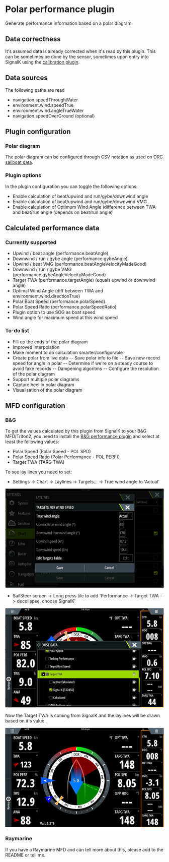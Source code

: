 # Polar performance plugin
Generate performance information based on a polar diagram.

## Data correctness
It's assumed data is already corrected when it's read by this plugin. This can be sometimes be done by the sensor, sometimes upon entry into SignalK using the [calibration plugin](https://www.npmjs.com/package/@signalk/calibration).

## Data sources
The following paths are read
 - navigation.speedThroughWater
 - environment.wind.speedTrue
 - environment.wind.angleTrueWater
 - navigation.speedOverGround (optional)

## Plugin configuration
### Polar diagram
The polar diagram can be configured through CSV notation as used on [ORC sailboat data](https://jieter.github.io/orc-data/site/).

### Plugin options
In the plugin configuration you can toggle the following options:
 - Enable calculation of beat/upwind and run/gybe/downwind angle
 - Enable calculation of beat/upwind and run/gybe/downwind VMG
 - Enable calculation of Optimum Wind Angle (difference between TWA and beat/run angle (depends on beat/run angle)

## Calculated performance data
### Currently supported
 - Upwind / beat angle (performance.beatAngle) 
 - Downwind / run / gybe angle (performance.gybeAngle) 
 - Upwind / beat VMG (performance.beatAngleVelocityMadeGood) 
 - Downwind / run / gybe VMG (performance.gybeAngleVelocityMadeGood) 
 - Target TWA (performance.targetAngle) (equals upwind or downwind angle)
 - Optimal Wind Angle (diff between TWA and environment.wind.directionTrue)
 - Polar Boat Speed (performance.polarSpeed)
 - Polar Speed Ratio (performance.polarSpeedRatio)
 - Plugin option to use SOG as boat speed
 - Wind angle for maximum speed at this wind speed

### To-do list
 - Fill up the ends of the polar diagram
 - Improved interpolation
 - Make moment to do calculation smarter/configurable
 - Create polar from live data
 -- Save polar info to file
 -- Save new record speed for angle in polar
 -- Determine if we're on a steady course to avoid fake records
 -- Dampening algoritms
 -- Configure the resolution of the polar diagram
 - Support multiple polar diagrams
 - Capture heel in polar diagram
 - Visualisation of the polar diagram

## MFD configuration

### B&G
To get the values calculated by this plugin from SignalK to your B&G MFD/Triton2, you need to install the [B&G performance plugin](https://www.npmjs.com/package/signalk-bandg-performance-plugin) and select at least the following values:
 - Polar Speed (Polar Speed - POL SPD)
 - Polar Speed Ratio (Polar Performance - POL PERF))
 - Target TWA (TARG TWA)

To see lay lines you need to set:
 - Settings -> Chart -> Laylines -> Targets... -> True wind angle to 'Actual'

 ![](https://raw.githubusercontent.com/htool/signalk-polar-performance-plugin/main/doc/BandG_Laylines_Target_TWA_to_Active.png)

 - SailSteer screen -> Long press tile to add 'Performance -> Target TWA -> decollapse, choose SignalK'

 ![](https://raw.githubusercontent.com/htool/signalk-polar-performance-plugin/main/doc/BandG_Target_TWA_to_SignalK.png)

Now the Target TWA is coming from SignalK and the laylines will be drawn based on it's value.

![](https://raw.githubusercontent.com/htool/signalk-polar-performance-plugin/main/doc/BandG_Sailsteer_with_laylines.png)

### Raymarine
If you have a Raymarine MFD and can tell more about this, please add to the README or tell me.
